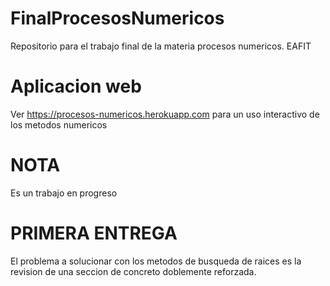 # FinalProcesosNumericos

Repositorio para el trabajo final de la materia procesos numericos. EAFIT

# Aplicacion web

Ver https://procesos-numericos.herokuapp.com para un uso interactivo de los
metodos numericos

# NOTA

Es un trabajo en progreso

# PRIMERA ENTREGA

El problema a solucionar con los metodos de busqueda de raices es la revision de
una seccion de concreto doblemente reforzada.
